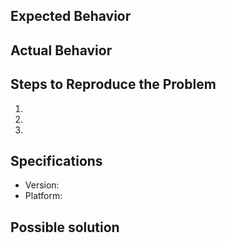 <!--- Provide a general summary of the issue in the Title above -->

## Expected Behavior
<!--- Describe what one would expect from the buggy code -->

## Actual Behavior
<!--- Describe what the buggy code is actually doing/returning -->

## Steps to Reproduce the Problem
<!--- Briefly point out the steps we should take to reproduce the problem -->

  1.
  2.
  3.

## Specifications
<!--- Point out the version of phys2bids you are running and your OS version -->

  - Version:
  - Platform:

## Possible solution
<!--- Describe a possible approach to solve the issue -->
